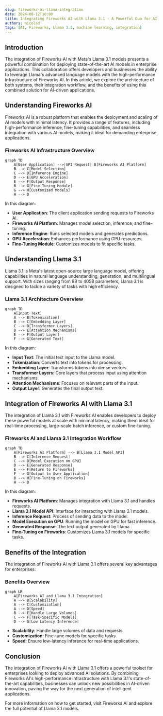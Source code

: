 ```yaml
---
slug: fireworks-ai-llama-integration
date: 2024-08-12T10:00
title: Integrating Fireworks AI with Llama 3.1 - A Powerful Duo for AI-Driven Applications
authors: nicolad
tags: [AI, Fireworks, Llama 3.1, machine learning, integration]
---
```


## Introduction

The integration of Fireworks AI with Meta's Llama 3.1 models presents a powerful combination for deploying state-of-the-art AI models in enterprise applications. This collaboration offers developers and businesses the ability to leverage Llama's advanced language models with the high-performance infrastructure of Fireworks AI. In this article, we explore the architecture of both systems, their integration workflow, and the benefits of using this combined solution for AI-driven applications.

<!-- truncate -->

## Understanding Fireworks AI

Fireworks AI is a robust platform that enables the deployment and scaling of AI models with minimal latency. It provides a range of features, including high-performance inference, fine-tuning capabilities, and seamless integration with various AI models, making it ideal for demanding enterprise applications.

### Fireworks AI Infrastructure Overview

```mermaid
graph TD
    A[User Application] -->|API Request| B[Fireworks AI Platform]
    B --> C[Model Selection]
    C --> D[Inference Engine]
    D --> E[GPU Acceleration]
    E --> F[Output Response]
    B --> G[Fine-Tuning Module]
    G --> H[Customized Models]
    H --> D
```

In this diagram:

- **User Application**: The client application sending requests to Fireworks AI.
- **Fireworks AI Platform**: Manages model selection, inference, and fine-tuning.
- **Inference Engine**: Runs selected models and generates predictions.
- **GPU Acceleration**: Enhances performance using GPU resources.
- **Fine-Tuning Module**: Customizes models to fit specific tasks.

## Understanding Llama 3.1

Llama 3.1 is Meta's latest open-source large language model, offering capabilities in natural language understanding, generation, and multilingual support. With sizes ranging from 8B to 405B parameters, Llama 3.1 is designed to tackle a variety of tasks with high efficiency.

### Llama 3.1 Architecture Overview

```mermaid
graph TD
    A[Input Text]
    A --> B[Tokenization]
    B --> C[Embedding Layer]
    C --> D[Transformer Layers]
    D --> E[Attention Mechanisms]
    E --> F[Output Layer]
    F --> G[Generated Text]
```

In this diagram:

- **Input Text**: The initial text input to the Llama model.
- **Tokenization**: Converts text into tokens for processing.
- **Embedding Layer**: Transforms tokens into dense vectors.
- **Transformer Layers**: Core layers that process input using attention mechanisms.
- **Attention Mechanisms**: Focuses on relevant parts of the input.
- **Output Layer**: Generates the final output text.

## Integration of Fireworks AI with Llama 3.1

The integration of Llama 3.1 with Fireworks AI enables developers to deploy these powerful models at scale with minimal latency, making them ideal for real-time processing, large-scale batch inference, or custom fine-tuning.

### Fireworks AI and Llama 3.1 Integration Workflow

```mermaid
graph TD
    A[Fireworks AI Platform] --> B[Llama 3.1 Model API]
    B --> C[Inference Request]
    C --> D[Model Execution on GPU]
    D --> E[Generated Response]
    E --> F[Return to Fireworks]
    F --> G[Output to User Application]
    B --> H[Fine-Tuning on Fireworks]
    H --> D
```

In this diagram:

- **Fireworks AI Platform**: Manages integration with Llama 3.1 and handles requests.
- **Llama 3.1 Model API**: Interface for interacting with Llama 3.1 models.
- **Inference Request**: Process of sending data to the model.
- **Model Execution on GPU**: Running the model on GPU for fast inference.
- **Generated Response**: The text output generated by Llama.
- **Fine-Tuning on Fireworks**: Customizes Llama 3.1 models for specific tasks.

## Benefits of the Integration

The integration of Fireworks AI with Llama 3.1 offers several key advantages for enterprises:

### Benefits Overview

```mermaid
graph LR
    A[Fireworks AI and Llama 3.1 Integration]
    A --> B[Scalability]
    A --> C[Customization]
    A --> D[Speed]
    B --> E[Handle Large Volumes]
    C --> F[Task-Specific Models]
    D --> G[Low Latency Inference]
```

- **Scalability**: Handle large volumes of data and requests.
- **Customization**: Fine-tune models for specific tasks.
- **Speed**: Ensure low-latency inference for real-time applications.

## Conclusion

The integration of Fireworks AI with Llama 3.1 offers a powerful toolset for enterprises looking to deploy advanced AI solutions. By combining Fireworks AI's high-performance infrastructure with Llama 3.1's state-of-the-art capabilities, businesses can unlock new possibilities in AI-driven innovation, paving the way for the next generation of intelligent applications.

For more information on how to get started, visit Fireworks AI and explore the full potential of Llama 3.1 models.
